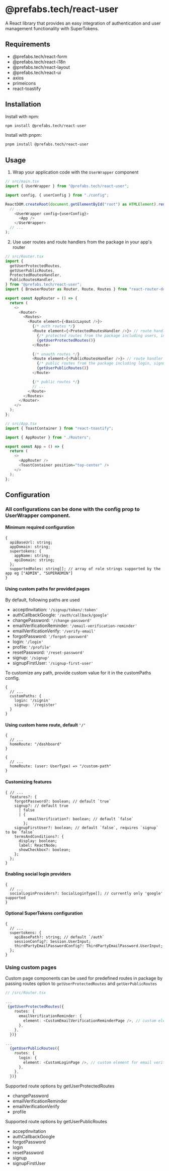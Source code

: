 # @prefabs.tech/react-user

A React library that provides an easy integration of authentication and user management functionality with SuperTokens.

## Requirements

- @prefabs.tech/react-form
- @prefabs.tech/react-i18n
- @prefabs.tech/react-layout
- @prefabs.tech/react-ui
- axios
- primeicons
- react-toastify

## Installation

Install with npm:

```bash
npm install @prefabs.tech/react-user
```

Install with pnpm:

```bash
pnpm install @prefabs.tech/react-user
```

## Usage

1. Wrap your application code with the `UserWrapper` component

```typescript
// src/main.tsx
import { UserWrapper } from "@prefabs.tech/react-user";

import config, { userConfig } from "./config";

ReactDOM.createRoot(document.getElementById("root") as HTMLElement).render(
  // ...
    <UserWrapper config={userConfig}>
      <App />
    </UserWrapper>
  // ...
);
```

2. Use user routes and route handlers from the package in your app's router

```typescript
// src/Router.tsx
import {
  getUserProtectedRoutes,
  getUserPublicRoutes,
  ProtectedRoutesHandler,
  PublicRoutesHandler,
} from "@prefabs.tech/react-user";
import { BrowserRouter as Router, Route, Routes } from "react-router-dom";

export const AppRouter = () => {
  return (
    <>
      <Router>
        <Routes>
          <Route element={<BasicLayout />}>
            {/* auth routes */}
            <Route element={<ProtectedRoutesHandler />}> // route handler to perform redirections if user is not authenticated
              {/* protected routes from the package including users, invitations, email verification, etc */}
              {getUserProtectedRoutes()}
            </Route>

            {/* unauth routes */}
            <Route element={<PublicRoutesHandler />}> // route handler to perform redirections if user is authenticated
              {/* public routes from the package including login, signup, forgot password, etc */}
              {getUserPublicRoutes()}
            </Route>

            {/* public routes */}
            // ...
          </Route>
        </Routes>
      </Router>
    </>
  );
};

// src/App.tsx
import { ToastContainer } from "react-toastify";

import { AppRouter } from "./Routers";

export const App = () => {
  return (
    <>
      <AppRouter />
      <ToastContainer position="top-center" />
    </>
  );
};
```

## Configuration

### All configurations can be done with the config prop to UserWrapper component.

#### Minimum required configuration

```
{
  apiBaseUrl: string;
  appDomain: string;
  supertokens: {
    appName: string;
    apiDomain: string;
  };
  supportedRoles: string[]; // array of role strings supported by the app eg ["ADMIN", "SUPERADMIN"]
}
```

#### Using custom paths for provided pages

By default, following paths are used
- acceptInvitation: `'/signup/token/:token'`
- authCallbackGoogle: `'/auth/callback/google'`
- changePassword: `'/change-password'`
- emailVerificationReminder: `'/email-verification-reminder'`
- emailVerificationVerify: `'/verify-email'`
- forgotPassword: `'/forgot-password'`
- login: `'/login'`
- profile: `'/profile'`
- resetPassword: `'/reset-password'`
- signup: `'/signup'`
- signupFirstUser: `'/signup-first-user'`

To customize any path, provide custom value for it in the customPaths config. 
```
{
  // ...
  customPaths: {
    login: '/signin'
    signup: '/register'
  }
}
```

#### Using custom home route, default `'/'`

```
{
  // ...
  homeRoute: "/dashboard"
}
```

```
{
  // ...
  homeRoute: (user: UserType) => "/custom-path"
}
```

#### Customizing features

```
{ // ...
  features?: {
    forgotPassword?: boolean; // default `true`
    signup?: // default true
      | false
      | {
          emailVerification?: boolean; // default `false`
        };
    signupFirstUser?: boolean; // default `false`, requires `signup` to be `false`
    termsAndConditions?: {
      display: boolean;
      label: ReactNode;
      showCheckbox?: boolean;
    };
  };
}
```

#### Enabling social login providers

```
{
  // ...
  socialLoginProviders?: SocialLoginType[]; // currently only 'google' supported
}
```

#### Optional SuperTokens configuration

```
{
  // ...
  supertokens: {
    apiBasePath?: string; // default `/auth`
    sessionConfig?: Session.UserInput;
    thirdPartyEmailPasswordConfig?: ThirdPartyEmailPassword.UserInput;
  };
}
```

### Using custom pages

Custom page components can be used for predefined routes in package by passing routes option to `getUserProtectedRoutes` and `getUerPublicRoutes`

```typescript
// /src/Router.tsx

...
 {getUserProtectedRoutes({
    routes: {
      emailVerificationReminder: {
        element: <CustomEmailVerificationReminderPage />, // custom element for email verification reminder route
      },
    },
  })}

...
  {getUserPublicRoutes({
    routes: {
      login: {
        element: <CustomLoginPage />, // custom element for email verification reminder route
      },
    },
  })}
```

Supported route options by getUserProtectedRoutes
- changePassword
- emailVerificationReminder
- emailVerificationVerify
- profile

Supported route options by getUserPublicRoutes
- acceptInvitation
- authCallbackGoogle
- forgotPassword
- login
- resetPassword
- signup
- signupFirstUser
